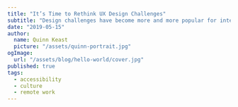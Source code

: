 ```yaml
---
title: "It’s Time to Rethink UX Design Challenges"
subtitle: "Design challenges have become more and more popular for interviews for UX roles. I think we need to fundamentally rethink how we use them."
date: "2019-05-15"
author:
  name: Quinn Keast
  picture: "/assets/quinn-portrait.jpg"
ogImage:
  url: "/assets/blog/hello-world/cover.jpg"
published: true
tags:
  - accessibility
  - culture
  - remote work
---
```

